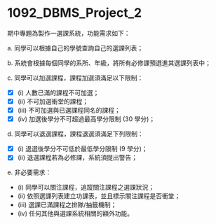 # 1092_DBMS_Project_2

期中專題為製作一選課系統，功能需求如下：

a. 同學可以根據自己的學號查詢自己的選課列表；<br>

b. 系統會根據每個同學的系所、年級，將所有必修課預選進其選課列表中；<br>

c. 同學可以加選課程，課程加選須滿足以下限制：<br>
* [x] (i) 人數已滿的課程不可加選；<br>
* [x] (ii) 不可加選衝堂的課程；<br>
* [x] (iii) 不可加選與已選課程同名的課程；<br>
* [x] (iv) 加選後學分不可超過最高學分限制 (30 學分)；<br>

d. 同學可以退選課程，課程退選須滿足下列限制：<br>
* [x] (i) 退選後學分不可低於最低學分限制 (9 學分)；<br>
* [x] (ii) 退選課程若為必修課，系統須提出警告；<br>

e. 非必要需求：
* (i) 同學可以關注課程，追蹤關注課程之選課狀況；<br>
* (ii) 依照選課列表建立功課表，並且標示關注課程是否衝堂；<br>
* (iii) 選課已滿課程之排隊/抽籤機制；<br>
* (iv) 任何其他與選課系統相關的額外功能。<br>